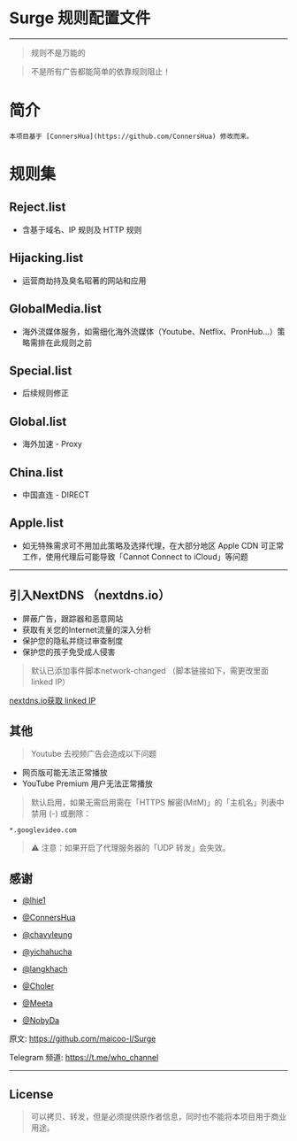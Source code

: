 # Surge 规则配置文件
_________________

> 规则不是万能的

> 不是所有广告都能简单的依靠规则阻止！

# 简介
 	本项目基于 [ConnersHua](https://github.com/ConnersHua) 修改而来。

# 规则集
## Reject.list
   - 含基于域名、IP 规则及 HTTP 规则
## Hijacking.list
   - 运营商劫持及臭名昭著的网站和应用
## GlobalMedia.list
   - 海外流媒体服务，如需细化海外流媒体（Youtube、Netflix、PronHub...）策略需排在此规则之前
## Special.list
   - 后续规则修正
## Global.list
   - 海外加速 - Proxy
## China.list
   - 中国直连 - DIRECT
## Apple.list
   - 如无特殊需求可不用加此策略及选择代理，在大部分地区 Apple CDN 可正常工作，使用代理后可能导致「Cannot Connect to iCloud」等问题
_________________

## 引入NextDNS （nextdns.io）

   - 屏蔽广告，跟踪器和恶意网站
   - 获取有关您的Internet流量的深入分析
   - 保护您的隐私并绕过审查制度
   - 保护您的孩子免受成人侵害

> 默认已添加事件脚本network-changed （脚本链接如下，需更改里面 linked IP）

[nextdns.io获取 linked IP](https://github.com/langkhach270389/Scripting/blob/master/Surge/nextdns_linkedip.js)

## 其他

> Youtube 去视频广告会造成以下问题
   - 网页版可能无法正常播放
   - YouTube Premium 用户无法正常播放

> 默认启用，如果无需启用需在「HTTPS 解密(MitM)」的「主机名」列表中禁用 (-) 或删除：

```properties
*.googlevideo.com
```

> ⚠️ 注意：如果开启了代理服务器的「UDP 转发」会失效。


## 感谢


* [@lhie1](https://github.com/lhie1)

* [@ConnersHua](https://github.com/ConnersHua)

* [@chavyleung](https://github.com/chavyleung)

* [@yichahucha](https://github.com/yichahucha)

* [@langkhach](https://github.com/langkhach270389)

* [@Choler](https://github.com/Choler)

* [@Meeta](https://github.com/MeetaGit)

* [@NobyDa](https://github.com/NobyDa)


原文: https://github.com/maicoo-l/Surge


Telegram 频道: https://t.me/who_channel
_________________

## License
> 可以拷贝、转发，但是必须提供原作者信息，同时也不能将本项目用于商业用途。
